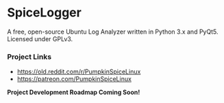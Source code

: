 # SpiceLogger
A free, open-source Ubuntu Log Analyzer written in Python 3.x and PyQt5.  Licensed under GPLv3.

### Project Links
* https://old.reddit.com/r/PumpkinSpiceLinux
* https://patreon.com/PumpkinSpiceLinux

**Project Development Roadmap Coming Soon!**
